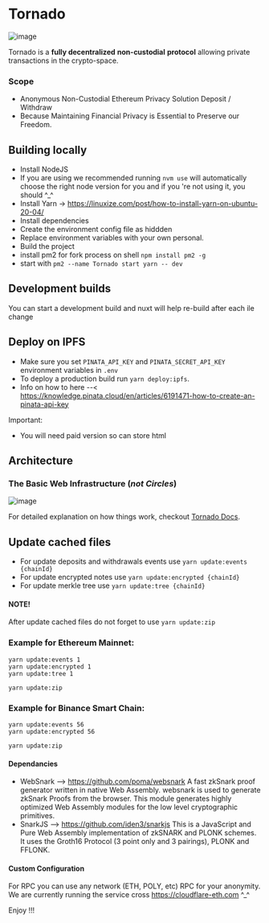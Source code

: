 # Tornado

![image](https://github.com/tHeStRyNg/tornado/assets/118682909/a5525da8-38e5-4118-a328-6e0e340be0d4)

Tornado is a **fully decentralized** **non-custodial** **protocol** allowing private transactions in the crypto-space.

### Scope
- Anonymous Non-Custodial Ethereum Privacy Solution Deposit / Withdraw
- Because Maintaining Financial Privacy is Essential to Preserve our Freedom.

## Building locally

- Install NodeJS
- If you are using we recommended running `nvm use` will automatically choose the right node version for you and if you 're not using it, you should ^_^
- Install Yarn -> https://linuxize.com/post/how-to-install-yarn-on-ubuntu-20-04/
- Install dependencies
- Create the environment config file as hiddden 
- Replace environment variables with your own personal.
- Build the project
- install pm2 for fork process on shell ``` npm install pm2 -g ```
- start with ``` pm2 --name Tornado start yarn -- dev ```

## Development builds

You can start a development build and nuxt will help re-build after each ile change

## Deploy on IPFS

- Make sure you set `PINATA_API_KEY` and `PINATA_SECRET_API_KEY` environment variables in `.env`
- To deploy a production build run `yarn deploy:ipfs`.
- Info on how to here --< https://knowledge.pinata.cloud/en/articles/6191471-how-to-create-an-pinata-api-key
 
Important:
- You will need paid version so can store html

## Architecture

### The Basic Web Infrastructure (_not Circles_)

![image](https://github.com/tHeStRyNg/tornado/assets/118682909/b8d9e9b2-d5e0-4f69-97ad-6b45b2ba266d)


For detailed explanation on how things work, checkout [Tornado Docs](https://github.com/tHeStRyNg/tornado/tree/master/docs).

## Update cached files

- For update deposits and withdrawals events use `yarn update:events {chainId}`
- For update encrypted notes use `yarn update:encrypted {chainId}`
- For update merkle tree use `yarn update:tree {chainId}`

#### NOTE!

After update cached files do not forget to use `yarn update:zip`

### Example for Ethereum Mainnet:

```
yarn update:events 1
yarn update:encrypted 1
yarn update:tree 1

yarn update:zip
```

### Example for Binance Smart Chain:

```
yarn update:events 56
yarn update:encrypted 56

yarn update:zip
```

#### Dependancies

- WebSnark --> https://github.com/poma/websnark
A fast zkSnark proof generator written in native Web Assembly. 
websnark is used to generate zkSnark Proofs from the browser.
This module generates highly optimized Web Assembly modules for the low level cryptographic primitives.
- SnarkJS  --> https://github.com/iden3/snarkjs
This is a JavaScript and Pure Web Assembly implementation of zkSNARK and PLONK schemes. It uses the Groth16 Protocol (3 point only and 3 pairings), PLONK and FFLONK.

#### Custom Configuration
 For RPC you can use any network (ETH, POLY, etc) RPC for your anonymity.
 We are currently running the service cross https://cloudflare-eth.com ^_^

 Enjoy !!!
